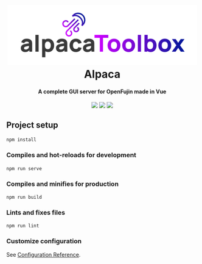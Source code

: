 
<h1 align="center">
  <br>
  <img src="./docs/AlpacaWithBorder.svg" alt="Alpaca" width="500">
  <br>
  Alpaca
  <br>
</h1>

<h4 align="center">A complete GUI server for OpenFujin made in Vue</h4>

<p align="center">
<img src="https://img.shields.io/badge/vue-red">
<img src="https://img.shields.io/github/license/mozekvlaku/Alpaca">
<img src="https://img.shields.io/github/languages/code-size/mozekvlaku/Alpaca">
</p>

## Project setup
```
npm install
```

### Compiles and hot-reloads for development
```
npm run serve
```

### Compiles and minifies for production
```
npm run build
```

### Lints and fixes files
```
npm run lint
```

### Customize configuration
See [Configuration Reference](https://cli.vuejs.org/config/).

